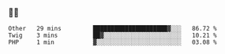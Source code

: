 ### 👨‍💻

<!--START_SECTION:waka-->
```text
Other   29 mins         █████████████████████▓░░░   86.72 % 
Twig    3 mins          ██▓░░░░░░░░░░░░░░░░░░░░░░   10.21 % 
PHP     1 min           ▓░░░░░░░░░░░░░░░░░░░░░░░░   03.08 % 
```
<!--END_SECTION:waka-->
